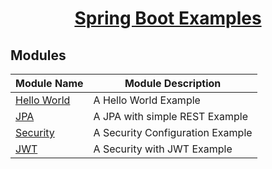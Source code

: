 <h1 align="center"><a href="https://github.com/bernardobalixa" target="_blank">Spring Boot Examples</a></h1>

## Modules

| Module Name                          | Module Description                      |
| ------------------------------------ | --------------------------------------- |
| [Hello World](./example-helloworld/) | A Hello World Example                   |
| [JPA](./example-jpa/)                | A JPA with simple REST Example          |
| [Security](./example-security/)      | A Security Configuration Example        |
| [JWT](./example-jwt//)               | A Security with JWT Example             |